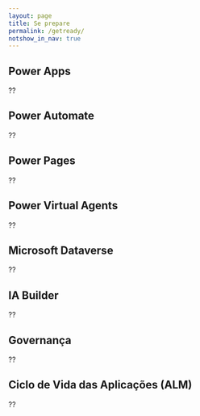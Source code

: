 ```yaml
---
layout: page
title: Se prepare
permalink: /getready/
notshow_in_nav: true
---
```


## Power Apps

??

## Power Automate

??

## Power Pages

??

## Power Virtual Agents

??

## Microsoft Dataverse

??

## IA Builder

??

## Governança

??

## Ciclo de Vida das Aplicações (ALM)

??
